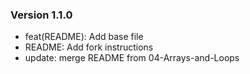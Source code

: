 ### Version 1.1.0
- feat(README): Add base file
- README: Add fork instructions
- update: merge README from 04-Arrays-and-Loops
